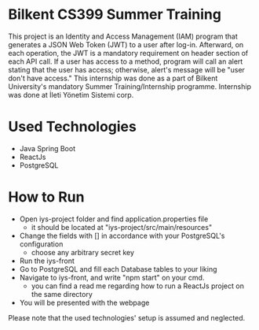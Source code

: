 # Bilkent CS399 Summer Training
This project is an Identity and Access Management (IAM) program that generates a JSON Web Token (JWT) to a user after log-in. Afterward, on each operation, the JWT is a mandatory requirement on header section of each API call. If a user has access to a method, program will call an alert stating that the user has access; otherwise, alert's message will be "user don't have access." This internship was done as a part of Bilkent University's mandatory Summer Training/Internship programme. Internship was done at İleti Yönetim Sistemi corp.

Used Technologies
===
- Java Spring Boot
- ReactJs
- PostgreSQL

How to Run
===
- Open iys-project folder and find application.properties file
  - it should be located at "iys-project/src/main/resources"
- Change the fields with [] in accordance with your PostgreSQL's configuration
  - choose any arbitrary secret key
- Run the iys-front
- Go to PostgreSQL and fill each Database tables to your liking
- Navigate to iys-front, and write "npm start" on your cmd.
  - you can find a read me regarding how to run a ReactJs project on the same directory
- You will be presented with the webpage

Please note that the used technologies' setup is assumed and neglected.
